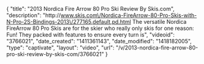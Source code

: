 {
    "title": "2013 Nordica Fire Arrow 80 Pro Ski Review By Skis.com",
    "description": "http:\/\/www.skis.com\/Nordica-FireArrow-80-Pro-Skis-with-N-Pro-2S-Bindings-2013\/277165,default,pd.html  The versatile Nordica FireArrow 80 Pro Skis are for the skier who really only skis for one reason: Fun! They packed with features to ensure every turn is",
    "videoid": "3766021",
    "date_created": "1411361143",
    "date_modified": "1418182005",
    "type": "captivate",
    "layout": "video",
    "url": "\/v\/2013-nordica-fire-arrow-80-pro-ski-review-by-skis-com\/3766021"
}